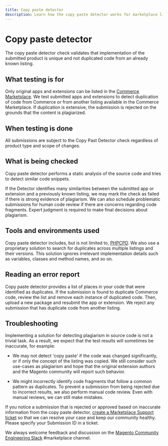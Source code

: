 ```yaml
---
title: Copy paste detector
description: Learn how the copy paste detector works for marketplace listings.
---
```


# Copy paste detector

The copy paste detector check validates that implementation of the submitted product is unique and not duplicated code from an already known listing.

## What testing is for

Only original apps and extensions can be listed in the [Commerce Marketplace](https://marketplace.magento.com). We test submitted apps and extensions to detect duplication of code from Commerce or from another listing available in the Commerce Marketplace. If duplication is extensive, the submission is rejected on the grounds that the content is plagiarized.

## When testing is done

All submissions are subject to the Copy Past Detector check regardless of product type and scope of changes.

## What is being checked

Copy paste detector performs a static analysis of the source code and tries to detect similar code snippets.

If the Detector identifies many similarities between the submitted app or extension and a previously known listing, we may mark the check as failed if there is strong evidence of plagiarism. We can also schedule problematic submissions for human code review if there are concerns regarding code fragments. Expert judgment is required to make final decisions about plagiarism.

## Tools and environments used

Copy paste detector includes, but is not limited to, [PHPCPD](https://github.com/sebastianbergmann/phpcpd). We also use a proprietary solution to search for duplicates across multiple listings and their versions. This solution ignores irrelevant implementation details such as variables, classes and method names, and so on.

## Reading an error report

Copy paste detector provides a list of places in your code that were identified as duplicates. If the submission is found to duplicate Commerce code, review the list and remove each instance of duplicated code. Then, upload a new package and resubmit the app or extension. We reject any submission that has duplicate code from another listing.

## Troubleshooting

Implementing a solution for detecting plagiarism in source code is not a trivial task. As a result, we expect that the test results will sometimes be inaccurate, for example:

-  We may not detect 'copy paste' if the code was changed significantly, or if only the concept of the listing was copied. We still consider such use-cases as plagiarism and hope that the original extension authors and the Magento community will report such behavior.

-  We might incorrectly identify code fragments that follow a common pattern as duplicates.  To prevent a submission from being rejected due to incorrect results, we also perform manual code review. Even with manual reviews, we can still make mistakes.

If you notice a submission that is rejected or approved based on inaccurate information from the copy paste detector, [create a Marketplace Support ticket](https://marketplacesupport.magento.com/hc/en-us) so that we can resolve your case and keep our community healthy. Please specify your Submission ID in a ticket.

We always welcome feedback and discussion on the [Magento Community Engineering Slack](https://magentocommeng.slack.com/archives/C7SL5CGDN) #marketplace channel.
